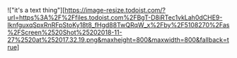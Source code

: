 !["it's a text thing"][https://image-resize.todoist.com/?url=https%3A%2F%2Ffiles.todoist.com%2FBgT-D8iRTec1vkLah0dCHE9-IknfguxqSpxRnRFpStoKy18t8_fHgd88TwQRqW_x%2Fby%2F5108270%2Fas%2FScreen%2520Shot%25202018-11-27%2520at%252017.32.19.png&maxheight=800&maxwidth=800&fallback=true]
